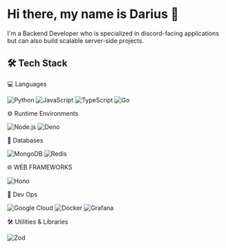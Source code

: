 # Hi there, my name is Darius 👋

I'm a Backend Developer who is specialized in discord-facing applications but can also build scalable server-side projects.

## 🛠 Tech Stack

💻 Languages

![Python](https://img.shields.io/badge/Python-3776AB?style=for-the-badge&logo=python&logoColor=white)
![JavaScript](https://img.shields.io/badge/JavaScript-F7DF1E?style=for-the-badge&logo=javascript&logoColor=black)
![TypeScript](https://img.shields.io/badge/TypeScript-3178C6?style=for-the-badge&logo=typescript&logoColor=white)
![Go](https://img.shields.io/badge/Go-00ADD8?style=for-the-badge&logo=go&logoColor=white)

⚙️ Runtime Environments

![Node.js](https://img.shields.io/badge/Node.js-339933?style=for-the-badge&logo=nodedotjs&logoColor=white)
![Deno](https://img.shields.io/badge/Deno-000000?style=for-the-badge&logo=deno&logoColor=white)

💾 Databases

![MongoDB](https://img.shields.io/badge/MongoDB-47A248?style=for-the-badge&logo=mongodb&logoColor=white)
![Redis](https://img.shields.io/badge/Redis-FF0000?style=for-the-badge&logo=redis&logoColor=white)

🌐 WEB FRAMEWORKS

![Hono](https://img.shields.io/badge/Hono-CD5704?style=for-the-badge&logo=hono&logoColor=white)

🚀 Dev Ops

![Google Cloud](https://img.shields.io/badge/Google%20Cloud-293444?style=for-the-badge&logo=googlecloud&logoColor=white)
![Docker](https://img.shields.io/badge/Docker-2496ED?style=for-the-badge&logo=docker&logoColor=white)
![Grafana](https://img.shields.io/badge/Grafana-DF8919?style=for-the-badge&logo=grafana&logoColor=white)

🛠️ Utilities & Libraries

![Zod](https://img.shields.io/badge/Zod-333333?style=for-the-badge&logo=zod&logoColor=white)
